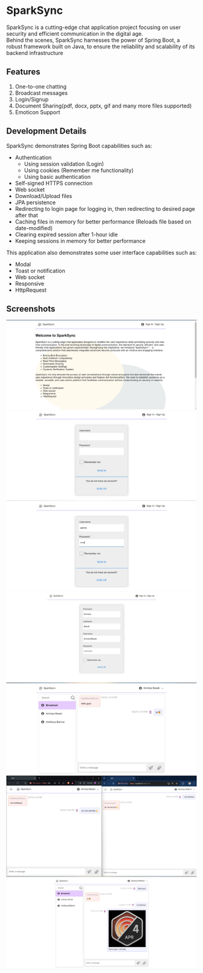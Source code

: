 # SparkSync

SparkSync is a cutting-edge chat application project focusing on user security and efficient communication in the digital age.  
Behind the scenes, SparkSync harnesses the power of Spring Boot, a robust framework built on Java, to ensure the reliability and scalability of its backend infrastructure
## Features
1. One-to-one chatting  
2. Broadcast messages  
3. Login/Signup  
4. Document Sharing(pdf, docx, pptx, gif and many more files supported)  
5. Emoticon Support 

## Development Details
SparkSync demonstrates Spring Boot capabilities such as:
* Authentication
  * Using session validation (Login)
  * Using cookies (Remember me functionality)
  * Using basic authentication
* Self-signed HTTPS connection
* Web socket
* Download/Upload files
* JPA persistence
* Redirecting to login page for logging in, then redirecting to desired page after that
* Caching files in memory for better performance (Reloads file based on date-modified)
* Clearing expired session after 1-hour idle
* Keeping sessions in memory for better performance
  
This application also demonstrates some user interface capabilities such as:
* Modal
* Toast or notification
* Web socket
* Responsive
* HttpRequest


## Screenshots
![Alt text](images/image1.jpg?raw=true "Home Page")
![Alt text](images/image2.jpg?raw=true "Login Page")
![Alt text](images/image3.jpg?raw=true "Login Process")
![Alt text](images/image4.jpg?raw=true "Signup Process")
![Alt text](images/image5.jpg?raw=true "Broadcast Messages")
![Alt text](images/image6.jpg?raw=true "One-To-One Messages")
![Alt text](images/image7.jpg?raw=true "Document Sharing")







